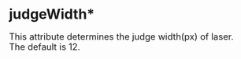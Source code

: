 # judgeWidth*
<font size=4>This attribute determines the judge width(px) of laser.   
The default is 12.</font>
